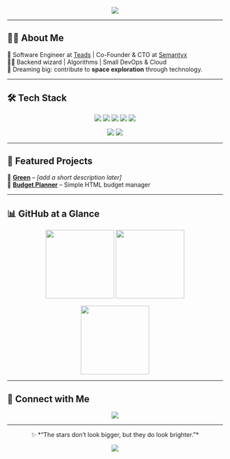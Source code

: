 <!-- Banner / Header -->
<p align="center">
  <img src="https://capsule-render.vercel.app/api?type=waving&color=0:0f2027,100:2c5364&height=200&section=header&text=Hi%2C%20I'm%20Kirian!%20👋&fontSize=40&fontColor=ffffff&animation=fadeIn&fontAlignY=40" />
</p>

---

## 👨‍💻 About Me
💼 Software Engineer at [Teads](https://www.teads.com/) | Co-Founder & CTO at [Semantyx](https://www.linkedin.com/company/semantyx/)  
🧑‍🚀 Backend wizard | Algorithms | Small DevOps & Cloud  
🌌 Dreaming big: contribute to **space exploration** through technology.  

---

## 🛠 Tech Stack
<p align="center">
  <!-- Languages -->
  <img src="https://img.shields.io/badge/Scala-red?style=for-the-badge&logo=scala&logoColor=white"/>
  <img src="https://img.shields.io/badge/Java-ED8B00?style=for-the-badge&logo=openjdk&logoColor=white"/>
  <img src="https://img.shields.io/badge/Python-3776AB?style=for-the-badge&logo=python&logoColor=white"/>
  <img src="https://img.shields.io/badge/Node.js-43853D?style=for-the-badge&logo=node.js&logoColor=white"/>
  <img src="https://img.shields.io/badge/JavaScript-F7DF1E?style=for-the-badge&logo=javascript&logoColor=black"/>
</p>
<p align="center">
  <!-- Frameworks -->
  <img src="https://img.shields.io/badge/React-20232A?style=for-the-badge&logo=react&logoColor=61DAFB"/>
  <img src="https://img.shields.io/badge/Angular-DD0031?style=for-the-badge&logo=angular&logoColor=white"/>
</p>

---

## 📂 Featured Projects
🔹 [**Green**](https://github.com/Kirian-snx/Green) – *[add a short description later]*  
🔹 [**Budget Planner**](https://github.com/Kirian-snx/html-budget-planner) – Simple HTML budget manager  

---

## 📊 GitHub at a Glance
<p align="center">
  <img src="https://github-readme-stats.vercel.app/api?username=Kirian-snx&show_icons=true&theme=transparent&hide_border=true" height="160"/>
  <img src="https://github-readme-stats.vercel.app/api/top-langs/?username=Kirian-snx&layout=compact&theme=transparent&hide_border=true" height="160"/>
</p>
<p align="center">
  <img src="https://github-readme-streak-stats.herokuapp.com/?user=Kirian-snx&theme=transparent&hide_border=true" height="160"/>
</p>

---

## 🌌 Connect with Me
<p align="center">
  <a href="https://www.linkedin.com/in/kirian-xxxx/">
    <img src="https://img.shields.io/badge/LinkedIn-0A66C2?style=for-the-badge&logo=linkedin&logoColor=white"/>
  </a>
</p>

---

<p align="center">
  ✨ *“The stars don’t look bigger, but they do look brighter.”*  
</p>

<!-- Footer -->
<p align="center">
  <img src="https://capsule-render.vercel.app/api?type=waving&color=0:0f2027,100:2c5364&height=100&section=footer"/>
</p>
